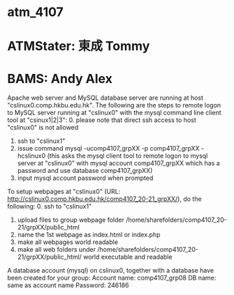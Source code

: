 # atm_4107
# ATMStater: 東成 Tommy
# BAMS: Andy Alex





Apache web server and MySQL database server are running at host "cslinux0.comp.hkbu.edu.hk".
The following are the steps to remote logon to MySQL server running at "cslinux0" with the mysql command line client tool at "csinux1|2|3":
0. please note that direct ssh access to host "cslinux0" is not allowed
1. ssh to "cslinux1"
2. issue command
        mysql -ucomp4107_grpXX -p comp4107_grpXX -hcslinux0
        (this asks the mysql client tool to remote logon to mysql server at "cslinux0"
        with mysql account comp4107_grpXX which has a password
        and use database comp4107_grpXX)
3. input mysql account password when prompted
 

To setup webpages at "cslinux0" (URL: http://cslinux0.comp.hkbu.edu.hk/comp4107_20-21_grpXX/), do the following:
0. ssh to "cslinux1"
1. upload files to group webpage folder /home/sharefolders/comp4107_20-21/grpXX/public_html
2. name the 1st webpage as index.html or index.php
3. make all webpages world readable
4. make all web folders under /home/sharefolders/comp4107_20-21/grpXX/public_html/ world executable and readable
 

A database account (mysql) on cslinux0, together with a database have been created for your group:
Account name: comp4107_grp08
DB name: same as account name
Password: 246186
